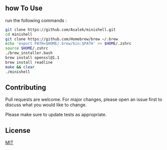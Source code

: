 

## how To Use

run the following commands :

```bash
git clone https://github.com/Asalek/minishell.git
cd minishell
git clone https://github.com/Homebrew/brew ~/.brew
echo 'export PATH=$HOME/.brew/bin:$PATH' >> $HOME/.zshrc
source $HOME/.zshrc
./brew_installer.bash
brew install openssl@1.1
brew install readline
make && clear
./minishell
```

## Contributing
Pull requests are welcome. For major changes, please open an issue first to discuss what you would like to change.

Please make sure to update tests as appropriate.

## License
[MIT](https://choosealicense.com/licenses/mit/)